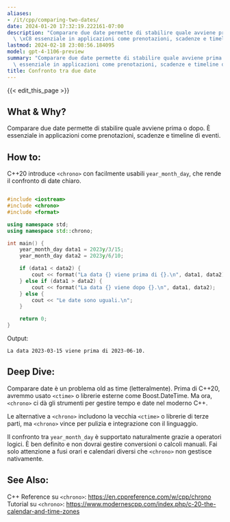 ```yaml
---
aliases:
- /it/cpp/comparing-two-dates/
date: 2024-01-20 17:32:19.222161-07:00
description: "Comparare due date permette di stabilire quale avviene prima o dopo.\
  \ \xC8 essenziale in applicazioni come prenotazioni, scadenze e timeline di eventi."
lastmod: 2024-02-18 23:08:56.184095
model: gpt-4-1106-preview
summary: "Comparare due date permette di stabilire quale avviene prima o dopo. \xC8\
  \ essenziale in applicazioni come prenotazioni, scadenze e timeline di eventi."
title: Confronto tra due date
---
```


{{< edit_this_page >}}

## What & Why?
Comparare due date permette di stabilire quale avviene prima o dopo. È essenziale in applicazioni come prenotazioni, scadenze e timeline di eventi.

## How to:
C++20 introduce `<chrono>` con facilmente usabili `year_month_day`, che rende il confronto di date chiaro.

```C++

#include <iostream>
#include <chrono>
#include <format>

using namespace std;
using namespace std::chrono;

int main() {
    year_month_day data1 = 2023y/3/15;
    year_month_day data2 = 2023y/6/10;

    if (data1 < data2) {
        cout << format("La data {} viene prima di {}.\n", data1, data2);
    } else if (data1 > data2) {
        cout << format("La data {} viene dopo {}.\n", data1, data2);
    } else {
        cout << "Le date sono uguali.\n";
    }

    return 0;
}
```
Output:
```
La data 2023-03-15 viene prima di 2023-06-10.
```

## Deep Dive:
Comparare date è un problema old as time (letteralmente). Prima di C++20, avremmo usato `<ctime>` o librerie esterne come Boost.DateTime. Ma ora, `<chrono>` ci dà gli strumenti per gestire tempo e date nel moderno C++.

Le alternative a `<chrono>` includono la vecchia `<ctime>` o librerie di terze parti, ma `<chrono>` vince per pulizia e integrazione con il linguaggio.

Il confronto tra `year_month_day` è supportato naturalmente grazie a operatori logici. È ben definito e non dovrai gestire conversioni o calcoli manuali. Fai solo attenzione a fusi orari e calendari diversi che `<chrono>` non gestisce nativamente.

## See Also:
C++ Reference su `<chrono>`: https://en.cppreference.com/w/cpp/chrono
Tutorial su `<chrono>`: https://www.modernescpp.com/index.php/c-20-the-calendar-and-time-zones
